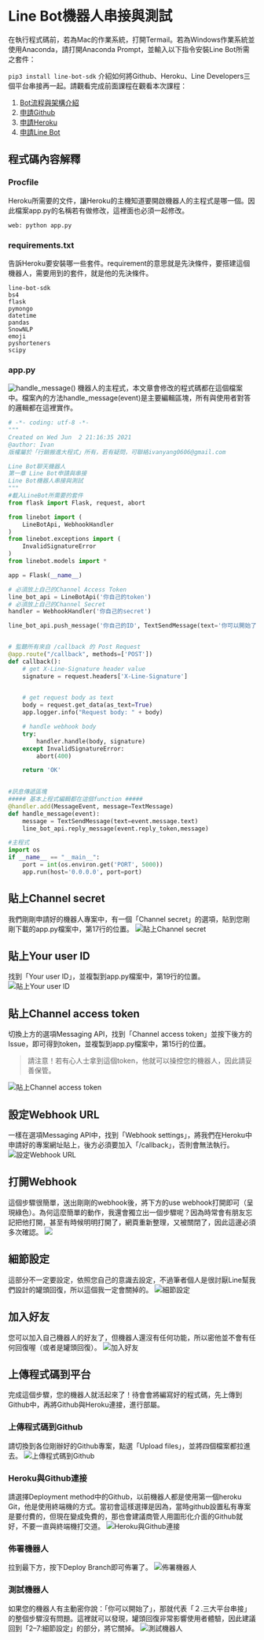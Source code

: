 # Line Bot機器人串接與測試
在執行程式碼前，若為Mac的作業系統，打開Termail。若為Windows作業系統並使用Anaconda，請打開Anaconda Prompt，並輸入以下指令安裝Line Bot所需之套件：

```pip3 install line-bot-sdk```
介紹如何將Github、Heroku、Line Developers三個平台串接再一起。請觀看完成前面課程在觀看本次課程：
1. [Bot流程與架構介紹](/class?c=2&a=62)
2. [申請Github]()
3. [申請Heroku]()
4. [申請Line Bot]()

## 程式碼內容解釋
### Procfile
Heroku所需要的文件，讓Heroku的主機知道要開啟機器人的主程式是哪一個。因此檔案app.py的名稱若有做修改，這裡面也必須一起修改。
```
web: python app.py
```

### requirements.txt
告訴Heroku要安裝哪一些套件。requirement的意思就是先決條件，要搭建這個機器人，需要用到的套件，就是他的先決條件。
```
line-bot-sdk 
bs4 
flask 
pymongo 
datetime 
pandas 
SnowNLP 
emoji 
pyshorteners 
scipy
```
### app.py
![handle_message()](https://i.imgur.com/aDryJEH.png)
機器人的主程式，本文章會修改的程式碼都在這個檔案中。檔案內的方法handle_message(event)是主要編輯區塊，所有與使用者對答的邏輯都在這裡實作。
```python
# -*- coding: utf-8 -*-
"""
Created on Wed Jun  2 21:16:35 2021
@author: Ivan
版權屬於「行銷搬進大程式」所有，若有疑問，可聯絡ivanyang0606@gmail.com

Line Bot聊天機器人
第一章 Line Bot申請與串接
Line Bot機器人串接與測試
"""
#載入LineBot所需要的套件
from flask import Flask, request, abort

from linebot import (
    LineBotApi, WebhookHandler
)
from linebot.exceptions import (
    InvalidSignatureError
)
from linebot.models import *

app = Flask(__name__)

# 必須放上自己的Channel Access Token
line_bot_api = LineBotApi('你自己的token')
# 必須放上自己的Channel Secret
handler = WebhookHandler('你自己的secret')

line_bot_api.push_message('你自己的ID', TextSendMessage(text='你可以開始了'))


# 監聽所有來自 /callback 的 Post Request
@app.route("/callback", methods=['POST'])
def callback():
    # get X-Line-Signature header value
    signature = request.headers['X-Line-Signature']

 
    # get request body as text
    body = request.get_data(as_text=True)
    app.logger.info("Request body: " + body)

    # handle webhook body
    try:
        handler.handle(body, signature)
    except InvalidSignatureError:
        abort(400)

    return 'OK'

 
#訊息傳遞區塊
##### 基本上程式編輯都在這個function #####
@handler.add(MessageEvent, message=TextMessage)
def handle_message(event):
    message = TextSendMessage(text=event.message.text)
    line_bot_api.reply_message(event.reply_token,message)

#主程式
import os
if __name__ == "__main__":
    port = int(os.environ.get('PORT', 5000))
    app.run(host='0.0.0.0', port=port)
```

## 貼上Channel secret
我們剛剛申請好的機器人專案中，有一個「Channel secret」的選項，貼到您剛剛下載的app.py檔案中，第17行的位置。
![貼上Channel secret](https://i.imgur.com/PimmMhI.png)

## 貼上Your user ID
找到「Your user ID」，並複製到app.py檔案中，第19行的位置。
![貼上Your user ID](https://i.imgur.com/v7HPxte.png)

## 貼上Channel access token
切換上方的選項Messaging API，找到「Channel access token」並按下後方的Issue，即可得到token，並複製到app.py檔案中，第15行的位置。

> 請注意！若有心人士拿到這個token，他就可以操控您的機器人，因此請妥善保管。

![貼上Channel access token](https://i.imgur.com/9O8x9si.png)

## 設定Webhook URL
一樣在選項Messaging API中，找到「Webhook settings」，將我們在Heroku中申請好的專案網址貼上，後方必須要加入「/callback」，否則會無法執行。
![設定Webhook URL](https://i.imgur.com/sQcKU0Z.png)

## 打開Webhook
這個步驟很簡單，送出剛剛的webhook後，將下方的use webhook打開即可（呈現綠色）。為何這麼簡單的動作，我還會獨立出一個步驟呢？因為時常會有朋友忘記把他打開，甚至有時候明明打開了，網頁重新整理，又被關閉了，因此這邊必須多次確認。
![](https://i.imgur.com/4YacOp4.png)

## 細節設定
這部分不一定要設定，依照您自己的意識去設定，不過筆者個人是很討厭Line幫我們設計的罐頭回復，所以這個我一定會關掉的。
![細節設定](https://i.imgur.com/IA6k7G7.png)

## 加入好友
您可以加入自己機器人的好友了，但機器人還沒有任何功能，所以密他並不會有任何回復喔（或者是罐頭回復）。
![加入好友](https://i.imgur.com/vkjcffM.png)

## 上傳程式碼到平台
完成這個步驟，您的機器人就活起來了！待會會將編寫好的程式碼，先上傳到Github中，再將Github與Heroku連接，進行部屬。

### 上傳程式碼到Github
請切換到各位剛辦好的Github專案，點選「Upload files」，並將四個檔案都拉進去。
![上傳程式碼到Github](https://i.imgur.com/t3bAnfc.png)

### Heroku與Github連接
請選擇Deployment method中的Github，以前機器人都是使用第一個heroku Git，他是使用終端機的方式。當初會這樣選擇是因為，當時github設置私有專案是要付費的，但現在變成免費的，那也會建議商管人用圖形化介面的Github就好，不要一直與終端機打交道。
![Heroku與Github連接](https://i.imgur.com/6xMMMe9.png)

### 佈署機器人
拉到最下方，按下Deploy Branch即可佈署了。
![佈署機器人](https://i.imgur.com/w6WBouS.png)

### 測試機器人
如果您的機器人有主動密你說：「你可以開始了」，那就代表「２.三大平台串接」的整個步驟沒有問題。這裡就可以發現，罐頭回復非常影響使用者體驗，因此建議回到「2–7:細節設定」的部分，將它關掉。
![測試機器人](https://i.imgur.com/IM2zV6W.png)

